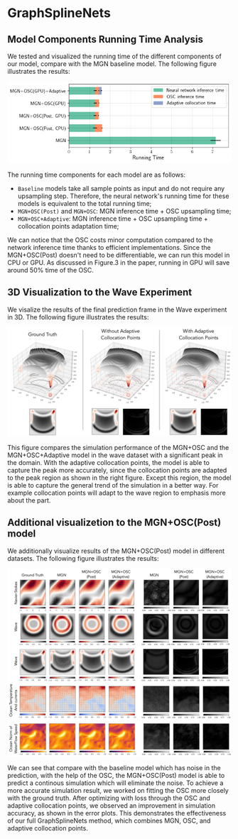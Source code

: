 
# GraphSplineNets

## Model Components Running Time Analysis

We tested and visualized the running time of the different components of our model, compare with the MGN baseline model. The following figure illustrates the results:

<div align="center">
    <img src="assets/running-time.png"/>
</div>

The running time components for each model are as follows:
- `Baseline` models take all sample points as input and do not require any upsampling step. Therefore, the neural network's running time for these models is equivalent to the total running time;
- `MGN+OSC(Post)` and `MGN+OSC`: MGN inference time + OSC upsampling time;
- `MGN+OSC+Adaptive`: MGN inference time + OSC upsampling time + collocation points adaptation time;

We can notice that the OSC costs minor computation compared to the network inference time thanks to efficient implementations. Since the MGN+OSC(Post) doesn't need to be differentiable, we can run this model in CPU or GPU. As discussed in Figure.3 in the paper, running in GPU will save around 50% time of the OSC.

## 3D Visualization to the Wave Experiment

We visalize the results of the final prediction frame in the Wave experiment in 3D. The following figure illustrates the results:

<div align="center">
    <img src="assets/wave-3d.png"/>
</div>

This figure compares the simulation performance of the MGN+OSC and the MGN+OSC+Adaptive model in the wave dataset with a significant peak in the domain. With the adaptive collocation points, the model is able to capture the peak more accurately, since the collocation points are adapted to the peak region as shown in the right figure. Except this region, the model is able to capture the general trend of the simulation in a better way. For example collocation points will adapt to the wave region to emphasis more about the part. 

## Additional visualizetion to the MGN+OSC(Post) model

We additionally visualize results of the MGN+OSC(Post) model in different datasets. The following figure illustrates the results:

<div align="center">
    <img src="assets/post-osc.png"/>
</div>

We can see that compare with the baseline model which has noise in the prediction, with the help of the OSC, the MGN+OSC(Post) model is able to predict a continous simulation which will eliminate the noise. To achieve a more accurate simulation result, we worked on fitting the OSC more closely with the ground truth. After optimizing with loss through the OSC and adaptive collocation points, we observed an improvement in simulation accuracy, as shown in the error plots. This demonstrates the effectiveness of our full GraphSplineNets method, which combines MGN, OSC, and adaptive collocation points.
